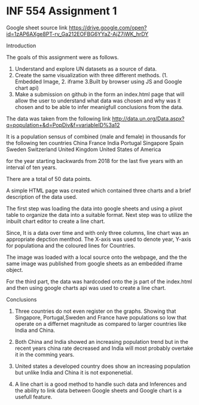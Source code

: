 # INF 554 Assignment 1

Google sheet source link
https://drive.google.com/open?id=1zAP6AXge8PT-rv_Ga212EOFBG6YYaZ-AjZ7iWK_hrDY

Introduction

The goals of this assignment were as follows.
1. Understand and explore UN datasets as a source of data. 
2. Create the same visualization with three different methods. (1. Embedded Image, 2. iframe 3.Built by browser using JS and Google chart api)
3. Make a submission on github in the form an index.html page that will allow the user to understand what data was chosen and why was it chosen and to be able to infer meanigfull conclusions from the data.

The data was taken from the following link
http://data.un.org/Data.aspx?q=population+&d=PopDiv&f=variableID%3a12

It is a population sensus of combined (male and female) in thousands for the following ten countries 
China
France
India
Portugal
Singapore
Spain
Sweden
Switzerland
United Kingdom
United States of America

for the year starting backwards from 2018 for the last five years with an interval of ten years.

There are a total of 50 data points.

A simple HTML page was created which contained three charts and a brief description of the data used.

The first step was loading the data into google sheets and using a pivot table to organize the data into a suitable format. Next step was to utilize the inbuilt chart editor to create a line chart.

Since, It is a data over time and with only three columns, line chart was an appropriate depction menthod. The X-axis was used to denote year, Y-axis for populationa and the coloured lines for Countries.

The image was loaded with a local source onto the webpage, and the the same image was published from google sheets as an embedded iframe object. 

For the third part, the data was hardcoded onto the js part of the index.html and then using google charts api was used to create a line chart.


Conclusions

1. Three countries do not even register on the graphs. Showing that Singapore, Portugal,Sweden and France have populations so low that operate on a differnet magnitude as compared to larger countries like India and China.

2. Both China and India showed an increasing population trend but in the recent years china rate decreased and India will most probably overtake it in the comming years.

3. United states a developed country does show an increasing population but unlike India and China it is not exponenetial.

4. A line chart is a good method to handle such data and Inferences and the ability to link data between Google sheets and Google chart is a usefull feature. 
